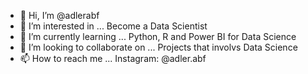 - 👋 Hi, I’m @adlerabf
- 👀 I’m interested in ... Become a Data Scientist
- 🌱 I’m currently learning ... Python, R and Power BI for Data Science
- 💞️ I’m looking to collaborate on ... Projects that involvs Data Science
- 📫 How to reach me ...  Instagram: @adler.abf

<!---
adlerabf/adlerabf is a ✨ special ✨ repository because its `README.md` (this file) appears on your GitHub profile.
You can click the Preview link to take a look at your changes.
--->
